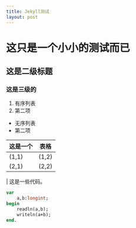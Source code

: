 ```yaml
---
title: Jekyll测试
layout: post
---
```


# 这只是一个小小的测试而已
## 这是二级标题
### 这是三级的

1. 有序列表
2. 第二项

- 无序列表
- 第二项


| 这是一个 | 表格  |
| -------- | ----- |
| (1,1)    | (1,2) |
| (2,1)    | (2,2) |

| 这是一些代码。

```pascal
var
	a,b:longint;
begin
	readln(a,b);
	writeln(a+b);
end.
```